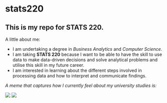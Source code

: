 # stats220

## This is my repo for STATS 220. 

A little about me:

- I am undertaking a degree in *Business Analytics* and *Computer Science*.
- I am taking **STATS 220** because I want to be able to have the skill to use data to make data-driven decisions and solve analytical problems and utilise this skill in my future career.
- I am interested in learning about the different steps involved in processing data and how to interpret and communicate findings.

*A meme that captures how I currently feel about my university studies is:*

![](https://media1.tenor.com/m/4Qg6EoHCpeoAAAAC/school-college.gif)
![](https://media1.tenor.com/m/VmhSN3vYZKYAAAAC/school-penguin.gif)
